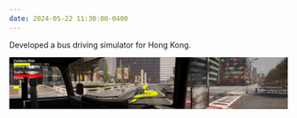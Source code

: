 ```yaml
---
date: 2024-05-22 11:30:00-0400
---
```


Developed a bus driving simulator for Hong Kong.

![Bus Driving Simulator at PolyU](/assets/img/simulator.jpg)
